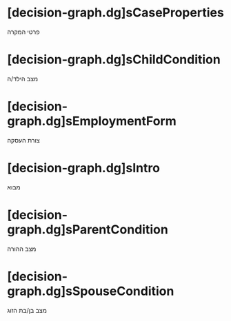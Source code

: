 # [decision-graph.dg]sCaseProperties
פרטי המקרה


# [decision-graph.dg]sChildCondition
מצב הילד/ה


# [decision-graph.dg]sEmploymentForm
צורת העסקה


# [decision-graph.dg]sIntro
מבוא


# [decision-graph.dg]sParentCondition
מצב ההורה


# [decision-graph.dg]sSpouseCondition
מצב בן/בת הזוג
